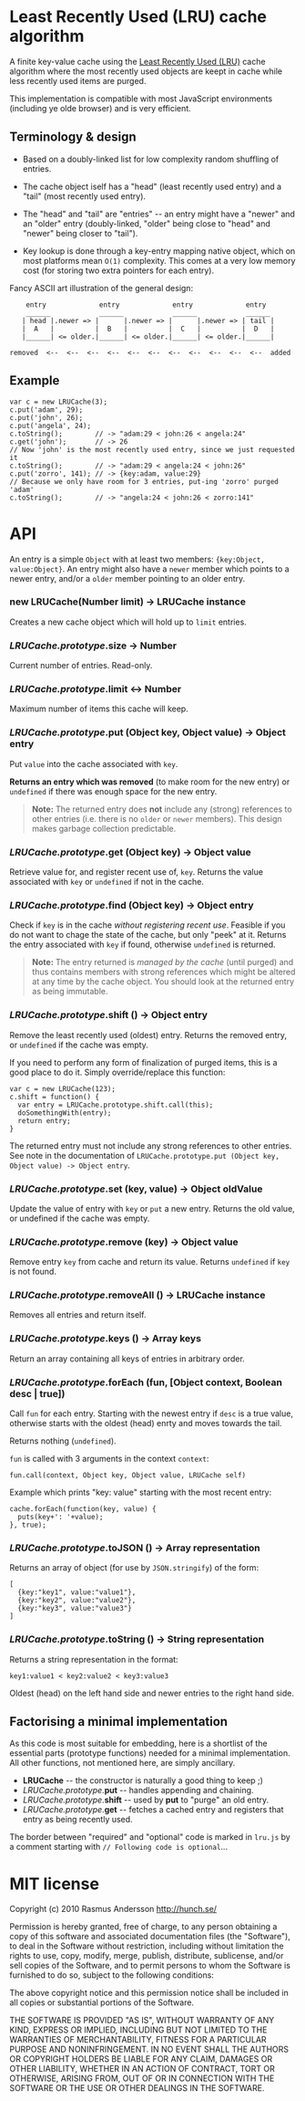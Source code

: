 # Least Recently Used (LRU) cache algorithm

A finite key-value cache using the [Least Recently Used (LRU)](http://en.wikipedia.org/wiki/Cache_algorithms#Least_Recently_Used) cache algorithm where the most recently used objects are keept in cache while less recently used items are purged.

This implementation is compatible with most JavaScript environments (including ye olde browser) and is very efficient.

## Terminology & design

- Based on a doubly-linked list for low complexity random shuffling of entries.

- The cache object iself has a "head" (least recently used entry) and a
  "tail" (most recently used entry).

- The "head" and "tail" are "entries" -- an entry might have a "newer" and
  an "older" entry (doubly-linked, "older" being close to "head" and "newer"
  being closer to "tail").

- Key lookup is done through a key-entry mapping native object, which on most 
  platforms mean `O(1)` complexity. This comes at a very low memory cost  (for 
  storing two extra pointers for each entry).

Fancy ASCII art illustration of the general design:

        entry             entry             entry             entry        
        ______            ______            ______            ______       
       | head |.newer => |      |.newer => |      |.newer => | tail |      
       |  A   |          |  B   |          |  C   |          |  D   |      
       |______| <= older.|______| <= older.|______| <= older.|______|      
                                                                           
    removed  <--  <--  <--  <--  <--  <--  <--  <--  <--  <--  <--  added

## Example

    var c = new LRUCache(3);
    c.put('adam', 29);
    c.put('john', 26);
    c.put('angela', 24);
    c.toString();        // -> "adam:29 < john:26 < angela:24"
    c.get('john');       // -> 26
    // Now 'john' is the most recently used entry, since we just requested it
    c.toString();        // -> "adam:29 < angela:24 < john:26"
    c.put('zorro', 141); // -> {key:adam, value:29}
    // Because we only have room for 3 entries, put-ing 'zorro' purged 'adam'
    c.toString();        // -> "angela:24 < john:26 < zorro:141"

# API

An entry is a simple `Object` with at least two members: `{key:Object, value:Object}`. An entry might also have a `newer` member which points to a newer entry, and/or a `older` member pointing to an older entry.

### new LRUCache(Number limit) -> LRUCache instance

Creates a new cache object which will hold up to `limit` entries.

### *LRUCache.prototype*.size -> Number

Current number of entries. Read-only.

### *LRUCache.prototype*.limit <-> Number

Maximum number of items this cache will keep.

### *LRUCache.prototype*.put (Object key, Object value) -> Object entry

Put `value` into the cache associated with `key`.

**Returns an entry which was removed** (to make room for the new entry) or  `undefined` if there was enough space for the new entry.

> **Note:** The returned entry does **not** include any (strong) references to other entries (i.e. there is no `older` or `newer` members). This design makes garbage collection predictable.

### *LRUCache.prototype*.get (Object key) -> Object value

Retrieve value for, and register recent use of, `key`. Returns the value associated with `key` or `undefined` if not in the cache.

### *LRUCache.prototype*.find (Object key) -> Object entry

Check if `key` is in the cache *without registering recent use*. Feasible if
you do not want to chage the state of the cache, but only "peek" at it.
Returns the entry associated with `key` if found, otherwise `undefined` is
returned.

> **Note:** The entry returned is *managed by the cache* (until purged) and thus contains members with strong references which might be altered at any time by the cache object. You should look at the returned entry as being immutable.

### *LRUCache.prototype*.shift () -> Object entry

Remove the least recently used (oldest) entry. Returns the removed entry, or `undefined` if the cache was empty.

If you need to perform any form of finalization of purged items, this is a good place to do it. Simply override/replace this function:

    var c = new LRUCache(123);
    c.shift = function() {
      var entry = LRUCache.prototype.shift.call(this);
      doSomethingWith(entry);
      return entry;
    }

The returned entry must not include any strong references to other entries. See note in the documentation of `LRUCache.prototype.put (Object key, Object value) -> Object entry`.

### *LRUCache.prototype*.set (key, value) -> Object oldValue

Update the value of entry with `key` or `put` a new entry. Returns the old value, or undefined if the cache was empty.

### *LRUCache.prototype*.remove (key) -> Object value

Remove entry `key` from cache and return its value. Returns `undefined` if `key` is not found.

### *LRUCache.prototype*.removeAll () -> LRUCache instance

Removes all entries and return itself.

### *LRUCache.prototype*.keys () -> Array keys

Return an array containing all keys of entries in arbitrary order.

### *LRUCache.prototype*.forEach (fun, [Object context, Boolean desc | true])

Call `fun` for each entry. Starting with the newest entry if `desc` is a true
value, otherwise starts with the oldest (head) enrty and moves towards the
tail.

Returns nothing (`undefined`).

`fun` is called with 3 arguments in the context `context`:

    fun.call(context, Object key, Object value, LRUCache self)

Example which prints "key: value" starting with the most recent entry:

    cache.forEach(function(key, value) {
      puts(key+': '+value);
    }, true);


### *LRUCache.prototype*.toJSON () -> Array representation

Returns an array of object (for use by `JSON.stringify`) of the form:

    [
      {key:"key1", value:"value1"},
      {key:"key2", value:"value2"},
      {key:"key3", value:"value3"}
    ]

### *LRUCache.prototype*.toString () -> String representation

Returns a string representation in the format:

    key1:value1 < key2:value2 < key3:value3

Oldest (head) on the left hand side and newer entries to the right hand side.

## Factorising a minimal implementation

As this code is most suitable for embedding, here is a shortlist of the essential parts (prototype functions) needed for a minimal implementation. All other functions, not mentioned here, are simply ancillary.

- **LRUCache** -- the constructor is naturally a good thing to keep ;)
- *LRUCache.prototype*.**put** -- handles appending and chaining.
- *LRUCache.prototype*.**shift** -- used by **put** to "purge" an old entry.
- *LRUCache.prototype*.**get** -- fetches a cached entry and registers that entry as being recently used.

The border between "required" and "optional" code is marked in `lru.js` by a comment starting with `// Following code is optional`...

# MIT license

Copyright (c) 2010 Rasmus Andersson <http://hunch.se/>

Permission is hereby granted, free of charge, to any person obtaining a copy
of this software and associated documentation files (the "Software"), to deal
in the Software without restriction, including without limitation the rights
to use, copy, modify, merge, publish, distribute, sublicense, and/or sell
copies of the Software, and to permit persons to whom the Software is
furnished to do so, subject to the following conditions:

The above copyright notice and this permission notice shall be included in
all copies or substantial portions of the Software.

THE SOFTWARE IS PROVIDED "AS IS", WITHOUT WARRANTY OF ANY KIND, EXPRESS OR
IMPLIED, INCLUDING BUT NOT LIMITED TO THE WARRANTIES OF MERCHANTABILITY,
FITNESS FOR A PARTICULAR PURPOSE AND NONINFRINGEMENT. IN NO EVENT SHALL THE
AUTHORS OR COPYRIGHT HOLDERS BE LIABLE FOR ANY CLAIM, DAMAGES OR OTHER
LIABILITY, WHETHER IN AN ACTION OF CONTRACT, TORT OR OTHERWISE, ARISING FROM,
OUT OF OR IN CONNECTION WITH THE SOFTWARE OR THE USE OR OTHER DEALINGS IN
THE SOFTWARE.
